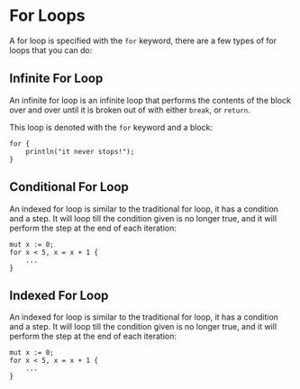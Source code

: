 # For Loops
A for loop is specified with the `for` keyword, there are a few types of for
loops that you can do:

## Infinite For Loop
An infinite for loop is an infinite loop that performs the contents of the
block over and over until it is broken out of with either `break`, or `return`.

This loop is denoted with the `for` keyword and a block:

```
for {
    println("it never stops!");
}
```

## Conditional For Loop
An indexed for loop is similar to the traditional for loop, it has a condition
and a step. It will loop till the condition given is no longer true, and it
will perform the step at the end of each iteration:

```
mut x := 0;
for x < 5, x = x + 1 {
    ...
}
```

## Indexed For Loop
An indexed for loop is similar to the traditional for loop, it has a condition
and a step. It will loop till the condition given is no longer true, and it
will perform the step at the end of each iteration:

```
mut x := 0;
for x < 5, x = x + 1 {
    ...
}
```